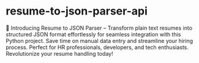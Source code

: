 # resume-to-json-parser-api
🚀 Introducing Resume to JSON Parser – Transform plain text resumes into structured JSON format effortlessly for seamless integration with this Python project. Save time on manual data entry and streamline your hiring process. Perfect for HR professionals, developers, and tech enthusiasts. Revolutionize your resume handling today!
